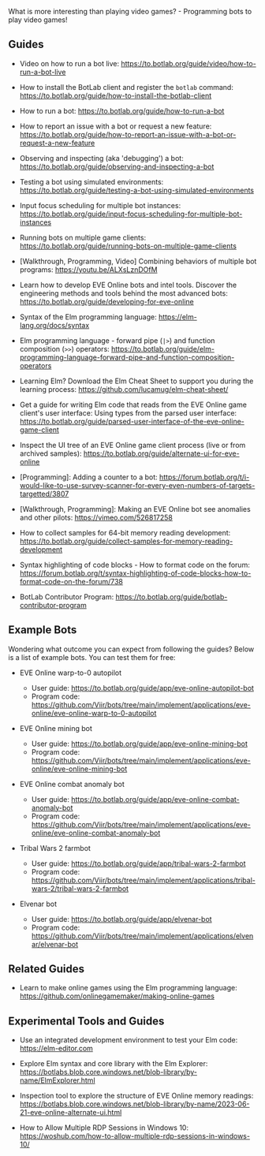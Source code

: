 What is more interesting than playing video games? - Programming bots to play video games!

## Guides

+ Video on how to run a bot live: <https://to.botlab.org/guide/video/how-to-run-a-bot-live>

+ How to install the BotLab client and register the `botlab` command: <https://to.botlab.org/guide/how-to-install-the-botlab-client>

+ How to run a bot: <https://to.botlab.org/guide/how-to-run-a-bot>

+ How to report an issue with a bot or request a new feature: <https://to.botlab.org/guide/how-to-report-an-issue-with-a-bot-or-request-a-new-feature>

+ Observing and inspecting (aka 'debugging') a bot: <https://to.botlab.org/guide/observing-and-inspecting-a-bot>

+ Testing a bot using simulated environments: <https://to.botlab.org/guide/testing-a-bot-using-simulated-environments>

+ Input focus scheduling for multiple bot instances: <https://to.botlab.org/guide/input-focus-scheduling-for-multiple-bot-instances>

+ Running bots on multiple game clients: <https://to.botlab.org/guide/running-bots-on-multiple-game-clients>

+ [Walkthrough, Programming, Video] Combining behaviors of multiple bot programs: <https://youtu.be/ALXsLznDOfM>

+ Learn how to develop EVE Online bots and intel tools. Discover the engineering methods and tools behind the most advanced bots: <https://to.botlab.org/guide/developing-for-eve-online>

+ Syntax of the Elm programming language: <https://elm-lang.org/docs/syntax>

+ Elm programming language - forward pipe (`|>`) and function composition (`>>`) operators: <https://to.botlab.org/guide/elm-programming-language-forward-pipe-and-function-composition-operators>

+ Learning Elm? Download the Elm Cheat Sheet to support you during the learning process: <https://github.com/lucamug/elm-cheat-sheet/>

+ Get a guide for writing Elm code that reads from the EVE Online game client's user interface: Using types from the parsed user interface: <https://to.botlab.org/guide/parsed-user-interface-of-the-eve-online-game-client>

+ Inspect the UI tree of an EVE Online game client process (live or from archived samples): <https://to.botlab.org/guide/alternate-ui-for-eve-online>

+ [Programming]: Adding a counter to a bot: <https://forum.botlab.org/t/i-would-like-to-use-survey-scanner-for-every-even-numbers-of-targets-targetted/3807>

+ [Walkthrough, Programming]: Making an EVE Online bot see anomalies and other pilots: <https://vimeo.com/526817258>

+ How to collect samples for 64-bit memory reading development: <https://to.botlab.org/guide/collect-samples-for-memory-reading-development>

+ Syntax highlighting of code blocks - How to format code on the forum: <https://forum.botlab.org/t/syntax-highlighting-of-code-blocks-how-to-format-code-on-the-forum/738>

+ BotLab Contributor Program: <https://to.botlab.org/guide/botlab-contributor-program>

## Example Bots

Wondering what outcome you can expect from following the guides? Below is a list of example bots. You can test them for free:

+ EVE Online warp-to-0 autopilot
  + User guide: <https://to.botlab.org/guide/app/eve-online-autopilot-bot>
  + Program code: <https://github.com/Viir/bots/tree/main/implement/applications/eve-online/eve-online-warp-to-0-autopilot>

+ EVE Online mining bot
  + User guide: <https://to.botlab.org/guide/app/eve-online-mining-bot>
  + Program code: <https://github.com/Viir/bots/tree/main/implement/applications/eve-online/eve-online-mining-bot>

+ EVE Online combat anomaly bot
  + User guide: <https://to.botlab.org/guide/app/eve-online-combat-anomaly-bot>
  + Program code: <https://github.com/Viir/bots/tree/main/implement/applications/eve-online/eve-online-combat-anomaly-bot>

+ Tribal Wars 2 farmbot
  + User guide: <https://to.botlab.org/guide/app/tribal-wars-2-farmbot>
  + Program code: <https://github.com/Viir/bots/tree/main/implement/applications/tribal-wars-2/tribal-wars-2-farmbot>

+ Elvenar bot
  + User guide: <https://to.botlab.org/guide/app/elvenar-bot>
  + Program code: <https://github.com/Viir/bots/tree/main/implement/applications/elvenar/elvenar-bot>

## Related Guides

+ Learn to make online games using the Elm programming language: <https://github.com/onlinegamemaker/making-online-games>

## Experimental Tools and Guides

+ Use an integrated development environment to test your Elm code: <https://elm-editor.com>

+ Explore Elm syntax and core library with the Elm Explorer: <https://botlabs.blob.core.windows.net/blob-library/by-name/ElmExplorer.html>

+ Inspection tool to explore the structure of EVE Online memory readings: <https://botlabs.blob.core.windows.net/blob-library/by-name/2023-06-21-eve-online-alternate-ui.html>

+ How to Allow Multiple RDP Sessions in Windows 10: <https://woshub.com/how-to-allow-multiple-rdp-sessions-in-windows-10/>
